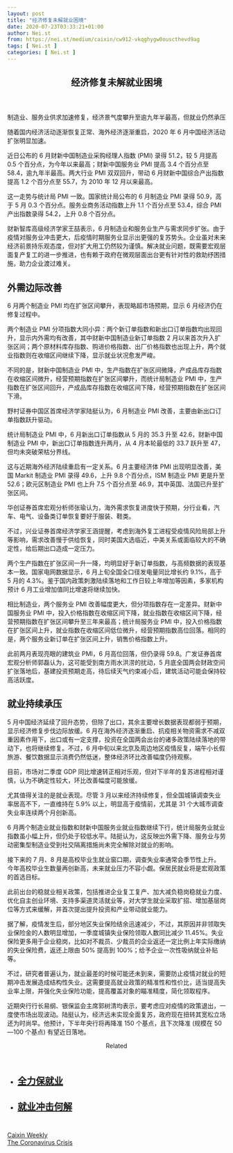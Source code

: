 ```yaml
---
layout: post
title: "经济修复未解就业困境"
date: 2020-07-23T03:33:21+01:00
author: Nei.st
from: https://nei.st/medium/caixin/cw912-vkqghygw0ouscthevd9ag
tags: [ Nei.st ]
categories: [ Nei.st ]
---
```


<article class="post-22547 post type-post status-publish format-standard hentry category-caixin tag-the-coronavirus-crisis" id="post-22547"> <header class="page-header medium Archives"><div class="page-header__image"></div><div class="page-header__content"><h1 class="page-title text-align-center">经济修复未解就业困境</h1></div> </header><div class="entry-content aesop-entry-content" id="post-22547-content"><link as="font" crossorigin="anonymous" href="//cdn.jsdelivr.net/gh/0nd1jyU39XQ/_/glyph/font-face/0uIzqoZjSuJfvSBnvgXTcApMtcVhMcpr.woff" rel="preload" type="font/woff"/><link as="font" crossorigin="anonymous" href="//cdn.jsdelivr.net/gh/0nd1jyU39XQ/_/glyph/font-face/1sTnSLZWDKucPX6SAk.woff" rel="preload" type="font/woff"/><p class="blog-post__description">制造业、服务业供求加速修复，经济景气度攀升至逾九年半最高，但就业仍然承压</p><span id="more-22547"></span><div class="container img"></div><p>随着国内经济活动逐渐恢复正常、海外经济逐渐重启，2020 年 6 月中国经济活动扩张明显加速。</p><p>近日公布的 6 月财新中国制造业采购经理人指数 (PMI) 录得 51.2，较 5 月提高 0.5 个百分点，为今年以来最高；财新中国服务业 PMI 提高 3.4 个百分点至 58.4，逾九年半最高。两大行业 PMI 双双回升，带动 6 月财新中国综合产出指数提高 1.2 个百分点至 55.7，为 2010 年 12 月以来最高。</p><p>这一走势与统计局 PMI 一致。国家统计局公布的 6 月制造业 PMI 录得 50.9，高于 5 月 0.3 个百分点。服务业商务活动指数上升 1.1 个百分点至 53.4，综合 PMI 产出指数录得 54.2，上升 0.8 个百分点。</p><p>财新智库高级经济学家王喆表示，6 月制造业和服务业生产与需求同步扩张。由于疫情对服务业冲击更大，后疫情时期服务业显示出更强的复苏势头。企业虽对未来经济前景持乐观态度，但对扩大用工仍然较为谨慎。解决就业问题，既需要宏观层面复产复工的进一步推进，也有赖于政府在微观层面出台更有针对性的救助纾困措施，助力企业渡过难关。</p><h2>外需边际改善</h2><p>6 月两个制造业 PMI 均在扩张区间攀升，表现略超市场预期，显示 6 月经济仍在修复过程中。</p><div class="code-block code-block-1" style="margin: 8px 0; clear: both;"><div class="container ads_KbHEVhh8Rw"><div class="card card--blog post-sidebar"><div class="card-body"><div class="logo_ngcontent-kty-0"> </div><div class="iframe-blocker U6XAMK63Vh00WqvF2BacIQ"><div class="background-h60B"> </div><div class="WumZiPCS4MeMw4pxQ"> </div></div></div><div class="card-footer"><div class="card-footer-wrapper" layout="row bottom-left"></div></div></div></div></div><p>两个制造业 PMI 分项指数大同小异：两个新订单指数和新出口订单指数均出现回升，显示内外需均有改善，其中财新中国制造业新订单指数 2 月以来首次升入扩张区间；两个原材料库存指数、购进价格指数、出厂价格指数也出现上升，两个就业指数则在收缩区间继续下降，显示就业状况愈发严峻。</p><p>不同的是，财新中国制造业 PMI 中，生产指数在扩张区间微降，产成品库存指数在收缩区间微升，经营预期指数在扩张区间攀升，而统计局制造业 PMI 中，生产指数在扩张区间回升，产成品库存指数在收缩区间下降，经营预期指数在扩张区间下滑。</p><p>野村证券中国区首席经济学家陆挺认为，6 月制造业 PMI 改善，主要由新出口订单指数跃升驱动。</p><p>统计局制造业 PMI 中，6 月新出口订单指数从 5 月的 35.3 升至 42.6，财新中国制造业 PMI 中，新出口订单指数连升两月，从 4 月本轮最低的 33.7 跃升至 47，但均未突破荣枯分界线。</p><p>这与近期海外经济陆续重启有一定关系。6 月主要经济体 PMI 出现明显改善，美国 Markit 制造业 PMI 录得 49.6，上升 9.8 个百分点，ISM 制造业 PMI 更是升至 52.6；欧元区制造业 PMI 也上升 7.5 个百分点至 46.9，其中英国、法国已升至扩张区间。</p><p>华创证券首席宏观分析师张瑜认为，海外需求恢复进度快于预期，分行业看，汽车、电气、设备类订单恢复要好于服装、鞋类。</p><div class="code-block code-block-1" style="margin: 8px 0; clear: both;"><div class="container ads_KbHEVhh8Rw"><div class="card card--blog post-sidebar"><div class="card-body"><div class="logo_ngcontent-kty-0"> </div><div class="iframe-blocker U6XAMK63Vh00WqvF2BacIQ"><div class="background-h60B"> </div><div class="WumZiPCS4MeMw4pxQ"> </div></div></div><div class="card-footer"><div class="card-footer-wrapper" layout="row bottom-left"></div></div></div></div></div><p>不过，兴业证券首席经济学家王涵提醒，考虑到海外复工进程受疫情风险局部上升等影响，需求改善慢于供给恢复，同时美国大选临近，中美关系或面临较大的不确定性，给后期出口造成一定压力。</p><p>两个生产指数在扩张区间一升一降，均明显好于新订单指数，与高频数据的表现基本一致。国家电网数据显示，6 月上旬全国全口径发电量同比增长约 9.1%，高于 5 月的 4.3%。鉴于国内政策刺激陆续落地和工作日较上年增加等因素，多家机构预计 6 月工业增加值同比增速将继续加快。</p><p>相比制造业，两个服务业 PMI 改善幅度更大，但分项指数存在一定差异。财新中国服务业 PMI 中，投入价格指数在收缩区间下降，就业指数在收缩区间下降，经营预期指数在扩张区间攀升至三年来最高；统计局服务业 PMI 中，投入价格指数在扩张区间上升，就业指数在收缩区间低位微升，经营预期指数高位回落。相同的是，两个服务业新订单在扩张区间上升，销售价格指数上升。</p><p>此前两月表现亮眼的建筑业 PMI，6 月高位回落，但仍录得 59.8。广发证券首席宏观分析师郭磊认为，这可能受到南方雨水洪涝的扰动，5 月底全国两会财政空间扩张落地后，基建投资预期走高，待后续天气约束减小后，建筑活动可能会保持较高活跃度。</p><h2>就业持续承压</h2><p>5 月中国经济延续了回升态势，但除了出口，其余主要增长数据表现都弱于预期，显示经济修复步伐边际放缓。6 月在海外经济逐渐重启、抗疫相关物资需求不减双重因素作用下，出口或有一定支撑，投资在全国两会出台的诸多政策陆续落地的带动下，也将继续修复。不过，6 月中旬以来北京及周边地区疫情反复，端午小长假旅游、餐饮数据显示消费仍然低迷，整体经济环比改善幅度仍待观察。</p><p>目前，市场对二季度 GDP 同比增速转正相对乐观，但对下半年的复苏进程相对谨慎，认为不确定性较大，环比改善幅度可能放缓。</p><div class="code-block code-block-1" style="margin: 8px 0; clear: both;"><div class="container ads_KbHEVhh8Rw"><div class="card card--blog post-sidebar"><div class="card-body"><div class="logo_ngcontent-kty-0"> </div><div class="iframe-blocker U6XAMK63Vh00WqvF2BacIQ"><div class="background-h60B"> </div><div class="WumZiPCS4MeMw4pxQ"> </div></div></div><div class="card-footer"><div class="card-footer-wrapper" layout="row bottom-left"></div></div></div></div></div><p>尤其值得关注的是就业表现。尽管 3 月以来经济持续修复，但全国城镇调查失业率居高不下，一直维持在 5.9% 以上，明显高于疫情前，尤其是 31 个大城市调查失业率连续两个月创新高。</p><p>6 月两个制造业就业指数和财新中国服务业就业指数继续下行，统计局服务业就业指数虽小幅上升，但仍处于较低水平。陆挺认为，这反映出外需下降、服务业与劳动密集型制造业受到社交隔离措施尚未完全解除对就业的影响。</p><p>接下来的 7 月、8 月是高校毕业生就业窗口期，调查失业率通常会季节性上升。今年高校毕业生数量再创新高，未来就业压力不容小觑。保居民就业将是宏观政策的首选目标。</p><p>此前出台的稳就业相关政策，包括推进企业复工复产、加大减负稳岗稳就业力度、优化自主创业环境、支持多渠道灵活就业等，对大学生就业采取扩招、增加基层岗位等方式来缓解，并首次提出提升投资和产业带动就业能力。</p><p>据了解，疫情发生后，部分地区失业保险结余迅速减少，不过，其原因并非领取失业保险金的人数明显增加，一季度城镇失业保险领取人数同比减少 11.45%。失业保险更多用于企业稳岗，比如对不裁员、少裁员的企业返还一定比例上年实际缴纳的失业保险费，返还上限由 50% 提高到 100%；给予企业一次性吸纳就业补贴等。</p><p>不过，研究者普遍认为，就业最差的时候可能还未到来，需要防止疫情对就业的短期冲击发展造成结构性失业。这需要提高就业政策的精准性和性价比，适当提高失业率上限，并强化失业保险功能，提高覆盖对象的瞄准精度，简化领取程序。</p><div class="code-block code-block-1" style="margin: 8px 0; clear: both;"><div class="container ads_KbHEVhh8Rw"><div class="card card--blog post-sidebar"><div class="card-body"><div class="logo_ngcontent-kty-0"> </div><div class="iframe-blocker U6XAMK63Vh00WqvF2BacIQ"><div class="background-h60B"> </div><div class="WumZiPCS4MeMw4pxQ"> </div></div></div><div class="card-footer"><div class="card-footer-wrapper" layout="row bottom-left"></div></div></div></div></div><p>近期央行行长易纲、银保监会主席郭树清均表示，要考虑应对疫情的政策退出，一度使市场出现波动。陆挺认为，经济远未实现全面复苏，政府现在扭转其宽松立场还为时尚早。他预计，下半年央行将再降准 150 个基点，且下次降准 (规模在 50—100 个基点) 有望近日落地。</p><section class="jsx-1092709871 collection"><header class="jsx-1092709871 container"><span class="jsx-65431776 text-icon text-right size-md spacing-xxtight weight-medium"><span class="jsx-65431776 text"><span class="jsx-1092709871">Related</span></span></span></header><ul class="jsx-1092709871 collection-list"><li class="jsx-1092709871"><section class="jsx-2013367371 container"><div class="jsx-2013367371 content no-cover type-collection"><div class="jsx-2013367371 left"> <a class="jsx-2013367371" href="https://nei.st/medium/caijing/oj7s4hkuel_qrmb248xina"><h2 class="jsx-2996311878 sidebar">全力保就业</h2> </a></div></div></section></li><li class="jsx-1092709871"><section class="jsx-2013367371 container"><div class="jsx-2013367371 content no-cover type-collection"><div class="jsx-2013367371 left"> <a class="jsx-2013367371" href="https://nei.st/medium/caixin/cw898h"><h2 class="jsx-2996311878 sidebar">就业冲击何解</h2> </a></div></div></section></li></ul></section><div class="container qyoLgsBMfk2RyP6PZqEQUQ"><div class="TA9FsqtAclEQEnnC"><a class="q9pBoz6iftkg" href="https://nei.st/medium/caixin?source=cw912"><div class="ISq0AssRMiRdK46s31e1tA"><div class="VBC0sS11TRzyNj7ur4DqLQ"></div></div></a></div></div><div class="code-block code-block-2" style="margin: 8px 0; clear: both;"> <br/><div class="container ads_KbHEVhh8Rw"><div class="card card--blog post-sidebar"><div class="card-body"><div class="logo_ngcontent-kty-0"> </div><div class="iframe-blocker U6XAMK63Vh00WqvF2BacIQ"><div class="background-h60B"> </div><div class="WumZiPCS4MeMw4pxQ"> </div></div></div><div class="card-footer"><div class="card-footer-wrapper" layout="row bottom-left"></div></div></div></div></div></div> <footer class="entry-footer"><div class="categories icon-link"><a href="https://nei.st/category/medium/caixin" rel="category tag">Caixin Weekly</a></div><div class="tags icon-link"><a href="https://nei.st/tag/the-coronavirus-crisis" rel="tag">The Coronavirus Crisis</a></div> </footer></article>
